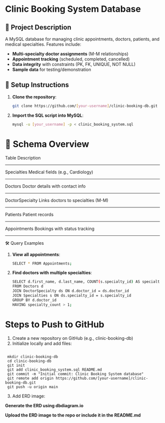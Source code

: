 # Clinic Booking System Database

## 🏥 Project Description
A MySQL database for managing clinic appointments, doctors, patients, and medical specialties. Features include:
- **Multi-specialty doctor assignments** (M-M relationships)
- **Appointment tracking** (scheduled, completed, cancelled)
- **Data integrity** with constraints (PK, FK, UNIQUE, NOT NULL)
- **Sample data** for testing/demonstration

## 🚀 Setup Instructions
1. **Clone the repository**:
   ```bash
   git clone https://github.com/[your-username]/clinic-booking-db.git
2. **Import the SQL script into MySQL**:
   ```bash
   mysql -u [your_username] -p < clinic_booking_system.sql
   
# 📂 Schema Overview

 Table	                                                                                                                                                                       Description
____________________________________________________________________________________________________________________________________________________

Specialties	                                                                                                 Medical fields (e.g., Cardiology)
____________________________________________________________________________________________________________________________________________________

Doctors	                                                                                                    Doctor details with contact info
____________________________________________________________________________________________________________________________________________________

DoctorSpecialty                                                                                              Links doctors to specialties (M-M)
____________________________________________________________________________________________________________________________________________________

Patients	                                                                                                    Patient records
____________________________________________________________________________________________________________________________________________________

Appointments	                                                                                              Bookings with status tracking
_____________________________________________________________________________________________________________________________________________________

🛠️ Query Examples
1. **View all appointments**:
   ```bash
   SELECT * FROM Appointments;
2. **Find doctors with multiple specialties**:
   ```bash
   SELECT d.first_name, d.last_name, COUNT(s.specialty_id) AS specialty_count
   FROM Doctors d
   JOIN DoctorSpecialty ds ON d.doctor_id = ds.doctor_id
   JOIN Specialties s ON ds.specialty_id = s.specialty_id
   GROUP BY d.doctor_id
   HAVING specialty_count > 1;


# Steps to Push to GitHub
   1. Create a new repository on GitHub (e.g., clinic-booking-db)
   2. Initialize locally and add files:
      ```bash
     mkdir clinic-booking-db
     cd clinic-booking-db
     git init
     git add clinic_booking_system.sql README.md
     git commit -m "Initial commit: Clinic Booking System database"
     git remote add origin https://github.com/[your-username]/clinic-booking-db.git
     git push -u origin main
     
   3. Add ERD image:
      
   **Generate the ERD using dbdiagram.io**
      
   **Upload the ERD image to the repo or include it in the README.md**

